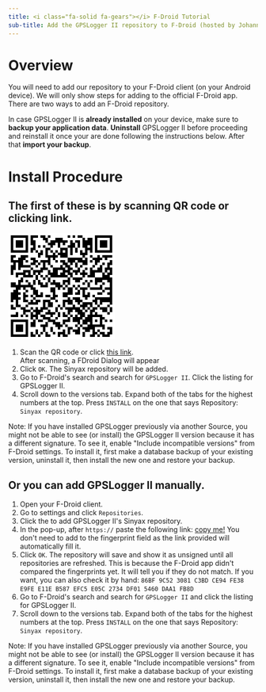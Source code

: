 ```yaml
---
title: <i class="fa-solid fa-gears"></i> F-Droid Tutorial
sub-title: Add the GPSLogger II repository to F-Droid (hosted by Johann's https://fdroid.sinyax.net/)
---
```


# Overview

You will need to add our repository to your F-Droid client (on your Android device). We will only show steps for adding
to the official F-Droid app. There are two ways to add an F-Droid repository.

<i class="fa-solid fa-warning fa-fw"></i> In case GPSLogger II is **already installed** on your device, make sure to **backup your application data**.
**Uninstall** GPSLogger II before proceeding and reinstall it once your are done following the instructions below. After that **import your backup**.

# Install Procedure

## The first of these is by scanning QR code or clicking link.

![fdroid-repro](/assets/img/gpsl/fdroid.png)
1. Scan the QR code or click [this link](https://fdroid.sinyax.net/fdroid/repo/?fingerprint=86BF9C523081C3BDCE94FE38E9FEE11EB587EFC5E05C2734DF015460DAA1FB8D).
   <br/>After scanning, a FDroid Dialog will appear 
3. Click `OK`. The Sinyax repository will be added.
4. Go to F-Droid's search and search for `GPSLogger II`. Click the listing for GPSLogger II.
5. Scroll down to the versions tab. Expand both of the tabs for the highest numbers at the top. Press `INSTALL` on the
   one that says Repository: `Sinyax repository`.

Note: If you have installed GPSLogger previously via another Source, you might not be able to see (or install) the
GPSLogger II version because it has a different signature. To see it, enable "Include incompatible versions" from
F-Droid settings. To install it, first make a database backup of your existing version, uninstall it, then install the
new one and restore your backup.

## Or you can add GPSLogger II manually.

1. Open your F-Droid client.
2. Go to <i class="fa-solid fa-gear"></i> settings and click `Repositories`.
3. Click the <i class="fa-solid fa-plus"></i> to add GPSLogger II's Sinyax repository.
4. In the pop-up, after `https://` paste the following
   link: [copy me!](https://fdroid.sinyax.net/fdroid/repo/?fingerprint=86BF9C523081C3BDCE94FE38E9FEE11EB587EFC5E05C2734DF015460DAA1FB8D)
   You don't need to add to the fingerprint field as the link provided will automatically fill it.
5. Click `OK`. The repository will save and show it as unsigned until all repositories are refreshed. This is because
   the F-Droid app didn't compared the fingerprints yet. It will tell you if they do not match. If you want, you can
   also check it by hand:
   `86BF 9C52 3081 C3BD CE94 FE38 E9FE E11E B587 EFC5 E05C 2734 DF01 5460 DAA1 FB8D`
7. Go to F-Droid's search and search for `GPSLogger II` and click the listing for GPSLogger II.
8. Scroll down to the versions tab. Expand both of the tabs for the highest numbers at the top. Press `INSTALL` on the
   one that says Repository: `Sinyax repository`.

Note: If you have installed GPSLogger previously via another Source, you might not be able to see (or install) the
GPSLogger II version because it has a different signature. To see it, enable "Include incompatible versions" from
F-Droid settings. To install it, first make a database backup of your existing version, uninstall it, then install the
new one and restore your backup.